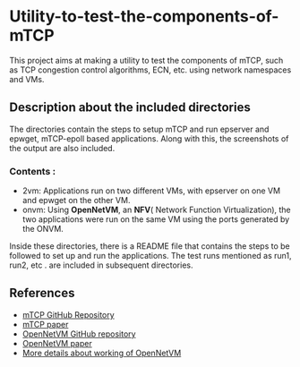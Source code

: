 
# Utility-to-test-the-components-of-mTCP
This project aims at making a utility to test the components of mTCP, such as TCP congestion control algorithms, ECN, etc. using network namespaces and VMs.

## Description about the included directories 
The directories contain the steps to setup mTCP and run epserver and epwget, mTCP-epoll based applications. Along with this, the screenshots of the output are also included.

### Contents : 

 - 2vm: Applications run on two different VMs, with epserver on one VM and epwget on the other VM.
 - onvm: Using **OpenNetVM**, an **NFV**( Network Function Virtualization), the two applications were run on the same VM using the ports generated by the ONVM. 

Inside these directories, there is a README file that contains the steps to be followed to set up and run the applications. The test runs mentioned as run1, run2, etc . are included in subsequent directories.
## References 

 - [mTCP GitHub Repository](https://github.com/mtcp-stack/mtcp)
 - [mTCP paper](https://www.usenix.org/system/files/conference/nsdi14/nsdi14-paper-jeong.pdf)
 - [OpenNetVM GitHub repository](https://github.com/sdnfv/openNetVM)
 - [OpenNetVM paper](https://faculty.cs.gwu.edu/timwood/papers/16-HotMiddlebox-onvm.pdf)
 - [More details about working of OpenNetVM](http://sdnfv.github.io/onvm/)

